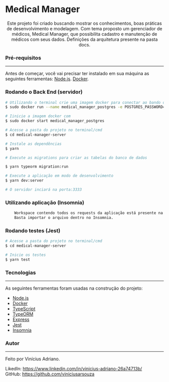 # Medical Manager

<p align="center">Este projeto foi criado buscando mostrar os conhecimentos, boas
práticas de desenvolvimento e modelagem. Com tema proposto um gerenciador de médicos, Medical Manager, que possibilita cadastro e manutenção de médicos com seus dados. Definições da arquitetura presente na pasta docs.</p>

### Pré-requisitos

---

Antes de começar, você vai precisar ter instalado em sua máquina as seguintes ferramentas:
[Node.js](https://nodejs.org/en/).
[Docker](https://www.docker.com/).

### Rodando o Back End (servidor)

```bash
# Utilizando o terminal crie uma imagem docker para conectar ao bando de dados postgres
$ sudo docker run --name medical_manager_postgres -e POSTGRES_PASSWORD=docker -p 5432:5432 -d postgres

# Iinicie a imagem docker com
$ sudo docker start medical_manager_postgres

# Acesse a pasta do projeto no terminal/cmd
$ cd medical-manager-server

# Instale as dependências
$ yarn

# Execute as migrations para criar as tabelas do banco de dados

$ yarn typeorm migration:run

# Execute a aplicação em modo de desenvolvimento
$ yarn dev:server

# O servidor inciará na porta:3333
```

### Utilizando aplicação (Insomnia)

```bash
    Workspace contendo todos os requests da aplicação está presente na pasta medical-manager-server no formato .json
    Basta importar o arquivo dentro no Insomnia.
```

### Rodando testes (Jest)

```bash
# Acesse a pasta do projeto no terminal/cmd
$ cd medical-manager-server

# Inicie os testes
$ yarn test

```

### Tecnologias

---

As seguintes ferramentas foram usadas na construção do projeto:

- [Node.js](https://nodejs.org/en/)
- [Docker](https://www.docker.com/)
- [TypeScript](https://www.typescriptlang.org/)
- [TypeORM](https://typeorm.io/#/)
- [Express](https://expressjs.com/pt-br/)
- [Jest](https://jestjs.io/pt-BR/)
- [Insomnia](https://insomnia.rest/)

### Autor

---

Feito por Vinícius Adriano.

LikedIn: https://www.linkedin.com/in/vinicius-adriano-26a74713b/<br />
GitHub: https://github.com/viniciusarsouza
